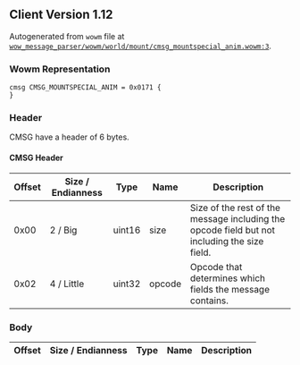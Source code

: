 ## Client Version 1.12

Autogenerated from `wowm` file at [`wow_message_parser/wowm/world/mount/cmsg_mountspecial_anim.wowm:3`](https://github.com/gtker/wow_messages/tree/main/wow_message_parser/wowm/world/mount/cmsg_mountspecial_anim.wowm#L3).

### Wowm Representation
```rust,ignore
cmsg CMSG_MOUNTSPECIAL_ANIM = 0x0171 {
}
```
### Header
CMSG have a header of 6 bytes.

#### CMSG Header
| Offset | Size / Endianness | Type   | Name   | Description |
| ------ | ----------------- | ------ | ------ | ----------- |
| 0x00   | 2 / Big           | uint16 | size   | Size of the rest of the message including the opcode field but not including the size field.|
| 0x02   | 4 / Little        | uint32 | opcode | Opcode that determines which fields the message contains.|
### Body
| Offset | Size / Endianness | Type | Name | Description |
| ------ | ----------------- | ---- | ---- | ----------- |
